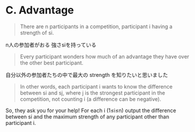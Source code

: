 # C. Advantage

> There are n participants in a competition,
> participant i having a strength of si.

n人の参加者がおる 強さsiを持っている

> Every participant wonders how much of an advantage
> they have over the other best participant.

自分以外の参加者たちの中で最大の strength を知りたいと思いました

> In other words,
> each participant i wants to know the difference between si and sj,
> where j is the strongest participant in the competition,
> not counting i (a difference can be negative).

So,
they ask you for your help!
For each i (1≤i≤n) output the difference between si
and the maximum strength of any participant other than participant i.
